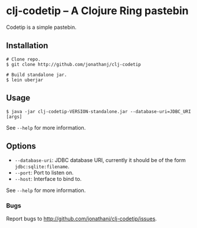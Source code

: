 # clj-codetip – A Clojure Ring pastebin

Codetip is a simple pastebin.

## Installation

    # Clone repo.
    $ git clone http://github.com/jonathanj/clj-codetip

    # Build standalone jar.
    $ lein uberjar

## Usage

    $ java -jar clj-codetip-VERSION-standalone.jar --database-uri=JDBC_URI [args]

See `--help` for more information.

## Options

* `--database-uri`: JDBC database URI, currently it should be of the form `jdbc:sqlite:filename`.
* `--port`: Port to listen on.
* `--host`: Interface to bind to.

See `--help` for more information.

### Bugs

Report bugs to <http://github.com/jonathanj/clj-codetip/issues>.
